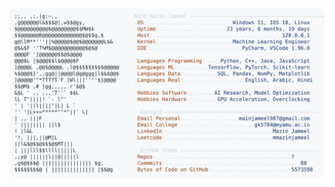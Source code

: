 <picture>
  <source srcset="https://raw.githubusercontent.com/mmazinjameel/mmazinjameel/main/dark_mode.svg?v=1748117420" media="(prefers-color-scheme: dark)">
  <img src="https://raw.githubusercontent.com/mmazinjameel/mmazinjameel/main/light_mode.svg?v=1748117420">
</picture>
